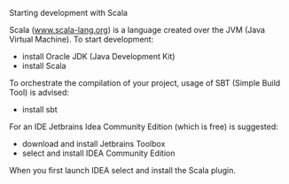 Starting development with Scala

Scala (www.scala-lang.org) is a language created over the JVM (Java Virtual Machine). To start development:
- install Oracle JDK (Java Development Kit)
- install Scala

To orchestrate the compilation of your project, usage of SBT (Simple Build Tool) is advised:
- install sbt

For an IDE Jetbrains Idea Community Edition (which is free) is suggested:
- download and install Jetbrains Toolbox
- select and install IDEA Community Edition

When you first launch IDEA select and install the Scala plugin.


